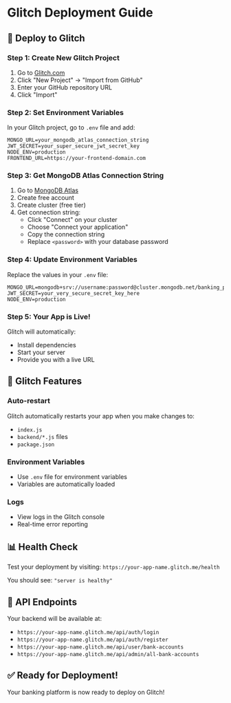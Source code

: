 # Glitch Deployment Guide

## 🚀 Deploy to Glitch

### Step 1: Create New Glitch Project
1. Go to [Glitch.com](https://glitch.com)
2. Click "New Project" → "Import from GitHub"
3. Enter your GitHub repository URL
4. Click "Import"

### Step 2: Set Environment Variables
In your Glitch project, go to `.env` file and add:

```env
MONGO_URL=your_mongodb_atlas_connection_string
JWT_SECRET=your_super_secure_jwt_secret_key
NODE_ENV=production
FRONTEND_URL=https://your-frontend-domain.com
```

### Step 3: Get MongoDB Atlas Connection String
1. Go to [MongoDB Atlas](https://www.mongodb.com/atlas)
2. Create free account
3. Create cluster (free tier)
4. Get connection string:
   - Click "Connect" on your cluster
   - Choose "Connect your application"
   - Copy the connection string
   - Replace `<password>` with your database password

### Step 4: Update Environment Variables
Replace the values in your `.env` file:
```env
MONGO_URL=mongodb+srv://username:password@cluster.mongodb.net/banking_platform
JWT_SECRET=your_very_secure_secret_key_here
NODE_ENV=production
```

### Step 5: Your App is Live!
Glitch will automatically:
- Install dependencies
- Start your server
- Provide you with a live URL

## 🔧 Glitch Features

### Auto-restart
Glitch automatically restarts your app when you make changes to:
- `index.js`
- `backend/*.js` files
- `package.json`

### Environment Variables
- Use `.env` file for environment variables
- Variables are automatically loaded

### Logs
- View logs in the Glitch console
- Real-time error reporting

## 📊 Health Check
Test your deployment by visiting:
`https://your-app-name.glitch.me/health`

You should see: `"server is healthy"`

## 🎯 API Endpoints
Your backend will be available at:
- `https://your-app-name.glitch.me/api/auth/login`
- `https://your-app-name.glitch.me/api/auth/register`
- `https://your-app-name.glitch.me/api/user/bank-accounts`
- `https://your-app-name.glitch.me/api/admin/all-bank-accounts`

## ✅ Ready for Deployment!
Your banking platform is now ready to deploy on Glitch! 